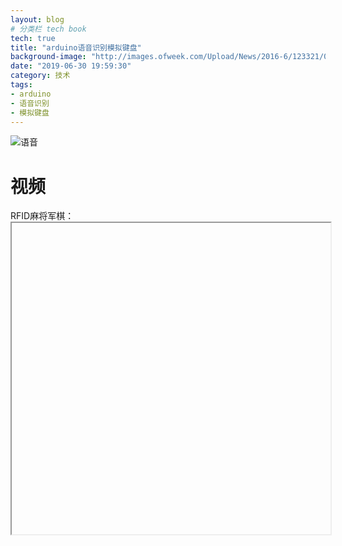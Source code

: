 ```yaml
---
layout: blog
# 分类栏 tech book 
tech: true
title: "arduino语音识别模拟键盘"
background-image: "http://images.ofweek.com/Upload/News/2016-6/123321/0627/b08738be98b5450696cfa7c3f6ac96ec_th.png"
date: "2019-06-30 19:59:30"
category: 技术
tags:
- arduino
- 语音识别
- 模拟键盘
---
```


![语音](http://images.ofweek.com/Upload/News/2016-6/123321/0627/b08738be98b5450696cfa7c3f6ac96ec_th.png)
# 视频
  RFID麻将军棋：<iframe height=498 width=510 src="blob:https://www.bilibili.com/2d9ed3f7-fa03-445b-9350-997ded5019e8">
# 软件准备  
arduino ide 搭建（请自行百度）  
先下载ld3320 库文件，并复制到arduino的libraries文件夹下  
[LD3320库文件点这里](http://www.waveshare.net/study/portal.php?mod=attachment&id=37)  
keyboard.h这个库文件一般IDE默认下载的实例里面有  

# 硬件准备  
LD3320 语音识别模块 如图  
![](http://www.waveshare.net/study/data/attachment/portal/201504/27/163547ml3sv360hzi6cich.jpg)  
arduino leonardo（或者其他32u4芯片系列的arduino）  
LED灯  
面包板  
杜邦线  

# 接线
这边没有找到合适的图片所以文字表达，大家应该也ok吧  
连接 LD3320 语音模块到arduino leonardo  
3.3V -- VCC  
GND -- GND  
MISO -- D12  
MOSI -- D11  
SCK -- D13  
NSS -- D4  
RST -- D9  
IRQ -- D2  
WR -- GND  
# 语音识别模块测试
代码如下，烧录arduino leonardo  
```c  
#include <ld3320.h>
 
VoiceRecognition Voice;                         //声明一个语音识别对象
 
#define Led 8                                   //定义LED控制引脚
 
void setup() 
{
    pinMode(Led,OUTPUT);                        //初始化LED引脚为输出模式
    digitalWrite(Led,LOW);                      //LED引脚低电平
     
    Voice.init();                               //初始化VoiceRecognition模块   
    Voice.addCommand("kai deng",0);             //添加指令，参数（指令内容，指令标签（可重复））
    Voice.addCommand("guan deng",1);            //添加指令，参数（指令内容，指令标签（可重复））
    Voice.start();//开始识别
}
void loop() {
  switch(Voice.read())                          //判断识别
  {
    case 0:                                     //若是指令“kai deng”
    digitalWrite(Led,HIGH);                 //点亮LED
        break;
    case 1:                                     //若是指令“guan deng”
    digitalWrite(Led,LOW);//熄灭LED
        break;   
    default:
        break;
  }
}  
```
以上代码测试  
如果 开灯口令能点亮LED说明LD3320语音模块通了  
# keyboard.h模拟键盘  
接下研究下KEYBORAD代码  
arduino leonardo可以直接用arduino的keyboard实例  
所谓keyboard库，功能就是将arduino 模拟成一个usb键盘。  
Api如下  
```c
Keyboard.begin()
Keyboard.end()
Keyboard.press()
Keyboard.print()
Keyboard.println()
Keyboard.release()
Keyboard.releaseAll()
Keyboard.write() 
```
___
Keyboard. press (键值);
输入：键值
```
    Keyboard. press(‘A’);
    Keyboard. press(KEY_LEFT_GUI);//左win
```
实际输出：
    模拟usb键盘上键值所对应按键被按下


Keyboard.release(键值)
输入：键值
```
    Keyboard.release(‘A’);
    Keyboard.release(KEY_LEFT_GUI);//左win
```
实际输出：
  模拟usb键盘上键值所对应按键被松开

输入键值与按键的对应关系见键值表

**PS：Keyboard. press()和Keyboard.release()请成对使用，防止出现按键被按下没有松开的情况**
```
Keyboard.print(character);//模拟键盘敲出一个字符
Keyboard.print(characters);//模拟键盘敲出一串字符的过程
```
输入：**字符或字符串**  
```
Keyboard.print(“A”);
Keyboard.print(“ABCDE”);
```
实际输出
      模拟在usb键盘上敲出单个字符或字符串的过程
```
Keyboard.println(character)// 模拟键盘敲出一个字符并添加换行的过程
Keyboard.println(characters)// 模拟键盘敲出一串字符并添加换行的过程
```

实际输出  
|   模拟在usb键盘上敲出单个字符或字符串并添加换行的过程

>Keyboard.releaseAll()  

实际输出：释放所有按键；  
# 语音模拟键盘
```c
#include <Keyboard.h>
#include <ld3320.h>
#include <PinMap.h>
VoiceRecognition Voice;  //声明一个语音识别对象
bool lastCapsLockState;
 
void setup() {
  // initialize control over the keyboard:
  Keyboard.begin();
  TIMSK0 = 0;
  Voice.init();                               //初始化VoiceRecognition模块
  //add fun
  Voice.noiseTime(0x10);
  Voice.voiceMaxLength(0x14);
  Voice.micVol(0x55);
 
  Voice.addCommand("zhuo mian", 0);            //添加指令，参数（指令内容，指令标签（可重复））
  Voice.addCommand("hong", 0);
  Voice.addCommand("tui chu", 1);
  Voice.addCommand("xia ye", 2);
  Voice.addCommand("shang qu", 3);
  Voice.addCommand("di bu", 4);
  Voice.addCommand("zui shang", 5);
  Voice.addCommand("liu lang qi", 6);
  Voice.addCommand("guan bi", 7);
  Voice.addCommand("xian shi", 8);
  Voice.addCommand("qie huan", 9);
  Voice.addCommand("shui jiao", 10);
  Voice.addCommand("fang da", 11);
  Voice.addCommand("bi ge", 11);
  Voice.addCommand("suo xiao", 12);
  Voice.addCommand("si mou", 12);
  Voice.addCommand("mi ma", 13);
  Voice.addCommand("en", 14);
  Voice.addCommand("oh", 14);
  Voice.addCommand("pi", 14);
  Voice.addCommand("kiu", 14);
  Voice.addCommand("wu", 14);
  Voice.addCommand("a", 14);
  Voice.addCommand("ei", 14);
  Voice.addCommand("si", 14);
  Voice.addCommand("jie suo", 15);
  Voice.start();//开始识别
}
 
void loop() {
  switch (Voice.read())                         //判断识别
  {
    case 0:                                     //若是指令“ei”
      Keyboard.press(KEY_LEFT_GUI);//左win
      Keyboard.press('d');
      break;
    case 1:                                     //若是指令“B”
      Keyboard.press(KEY_ESC);
      //Keyboard.print("You pressed the button ");
      //    Keyboard.print(counter);
      //    Keyboard.println(" times.");
      break;
    case 2:
      Keyboard.press(KEY_PAGE_DOWN);
      break;
    case 3:
      Keyboard.press(KEY_PAGE_UP);
      break;
    case 4:
      Keyboard.press(KEY_END);
      break;
    case 5:
      Keyboard.press(KEY_HOME);
      break;
    case 6:
      Keyboard.press(KEY_LEFT_GUI);//左alt
      Keyboard.press('2');
      break;
    case 7:
      Keyboard.press(KEY_LEFT_ALT);
      Keyboard.press(KEY_F4);
      break;
    case 8:
      Keyboard.press('f');
      break;
    case 9:
      Keyboard.press(KEY_LEFT_ALT);//左alt
      Keyboard.press(KEY_TAB);
      break;
    case 10:
      Keyboard.press(KEY_LEFT_GUI);//左win
      delay(500);
      Keyboard.press('l');
      Keyboard.release(KEY_LEFT_GUI);
      Keyboard.release('l');
      break;
    case 11:
      Keyboard.press(KEY_RIGHT_CTRL);
      Keyboard.print('+');
      break;
    case 12:
      Keyboard.press(KEY_RIGHT_CTRL);
      Keyboard.print('-');
      break;
    case 13:
      Keyboard.println("12312311");
      break;
    case 14:
      ;
      break;
    case 15:
      Keyboard.press(KEY_RETURN);
      break;
    default:
      break;
      delayMicroseconds(20000);
  }
  Keyboard.releaseAll();
  Keyboard.end();//结束键盘通讯
}
```
下图语音操作对照  

![](https://github.com/ChanJeff123/USBkeyboard/raw/master/voice-keyboard.png)  
以上实例说明键盘和语音指令都是可以自由修改的  
所以大家可以发挥下脑洞，我个人还完成了一个语音识别控制智能家居  
大家也可以到我的github上fork star  
[github主页](https://github.com/ChanJeff123)  

# 参考  
[LD3320语音模块测试](http://www.waveshare.net/study/article-11-1.html)  
[arduino模拟键盘](https://www.arduino.cn/thread-21472-1-1.html)  



# 联系方式
Any question connect me.  
ccwanyuan2014@163.com  
提issue  

# 转载请注明
转载自chanjeff123.github.io

